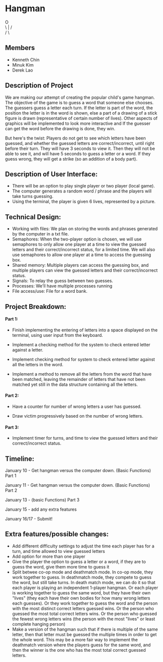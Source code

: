 # Hangman
  O  
\ | /  
 / \  


## Members
- Kenneth Chin  
- Minuk Kim  
- Derek Lao  

## Description of Project  
We are making our attempt of creating the popular child's game hangman.
The objective of the game is to guess a word that someone else chooses. The
guessers guess a letter each turn. If the letter is part of the word, the
position the letter is in the word is shown, else a part of a drawing of a stick
figure is drawn (representative of certain number of lives). 
Other aspects of graphics will be implemented to look more interactive and
If the guesser can get the word before the drawing is done, they win.

But here's the twist:
Players do not get to see which letters have been guessed, and whether the guessed letters are correct/incorrect, until right before their turn. They will have 3 seconds to view it. Then they will not be able to see it, and will have 5 seconds to guess a letter or a word. If they guess wrong, they will get a strike (so an addition of a body part). 

## Description of User Interface:  
- There will be an option to play single player or two player (local game).
- The computer generates a random word / phrase and the players will take turns guessing.  
- Using the terminal, the player is given 6 lives, represented by a picture.


## Technical Design:
- Working with files: We plan on storing the words and phrases generated by the computer in a txt file.
- Semaphores: When the two-player option is chosen, we will use semaphores to only allow one player at a time to view the guessed letters and their correct/incorrect status, for a limited time. We will also use semaphores to allow one player at a time to access the guessing box.
- Shared memory: Multiple players can access the guessing box, and multiple players can view the guessed letters and their correct/incorrect status.
- Signals: To relay the guess between two guesses.
- Processes: We'll have multiple processes running
- File access/use: File for a word bank.

## Project Breakdown:
#### Part 1:
- Finish implementing the entering of letters into a space displayed on the terminal, using user input from the keyboard.

- Implement a checking method for the system to check entered letter against a letter.

- Implement checking method for system to check entered letter against all the letters in the word.

- Implement a method to remove all the letters from the word that have been matched, leaving the remainder of letters that have not been matched yet still in the data structure containing all the letters.

#### Part 2:

- Have a counter for number of wrong letters a user has guessed.

- Draw victim progressively based on the number of wrong letters.

#### Part 3:

- Implement timer for turns, and time to view the guessed letters and their correct/incorrect status.

## Timeline:
January 10 - Get hangman versus the computer down. (Basic Functions)  Part 1

January 11 - Get hangman versus the computer down. (Basic Functions) Part 2

January 13 -  (basic Functions) Part 3

January 15 - add any extra features

January 16/17 - Submit!

## Extra features/possible changes:

- Add different difficulty settings to adjust the time each player has for a turn, and time allowed to view guessed letters
- Add option for more than one player
- Give the player the option to guess a letter or a word, if they are to guess the word, give them more time to guess it
- Split betwee co-op mode and deathmatch mode. In co-op mode, they work together to guess. In deathmatch mode, they compete to guess the word, but still take turns. In death match mode, we can do it so that each player is playing an independent 1-player hangman. Or each player is working together to guess the same word, but they have their own "lives" (they each have their own bodies for how many wrong letters each guesses). Or they work together to guess the word and the person with the most distinct correct letters guessed wins. Or the person who guessed the most total correct letters wins. Or the person who guessed the fewest wrong letters wins (the person with the most "lives" or least complete hanging person)
- Make a version of the hangman such that if there is multiple of the same letter, then that letter must be guessed the multiple times in order to get the whole word. This may be a more fair way to implement the deathmatch version where the players guess for the same word, and then the winner is the one who has the most total correct guessed letters.
